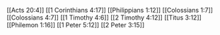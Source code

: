 [[Acts 20:4]]
[[1 Corinthians 4:17]]
[[Philippians 1:12]]
[[Colossians 1:7]]
[[Colossians 4:7]]
[[1 Timothy 4:6]]
[[2 Timothy 4:12]]
[[Titus 3:12]]
[[Philemon 1:16]]
[[1 Peter 5:12]]
[[2 Peter 3:15]]
